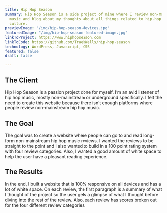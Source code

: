 ```yaml
---
title: Hip Hop Season
summary: Hip Hop Season is a side project of mine where I review non-mainstream hip-hop
  music and blog about my thoughts about all things related to hip-hop music and the
  culture.
previewImage: "/img/hip-hop-season-devices.jpg"
featuredImage: "/img/hip-hop-season-featured-image.jpg"
linkToProject: https://www.hiphopseason.com
linkToCode: https://github.com/TraekWells/hip-hop-season
technology: WordPress, Javascript, CSS
featured: false
draft: false

---
```

## The Client

Hip Hop Season is a passion project done for myself. I’m an avid listener of hip hop music, mostly non-mainstream or underground specifically. I felt the need to create this website because there isn’t enough platforms where people review non-mainstream hip hop music.

## The Goal

The goal was to create a website where people can go to and read long-form non-mainstream hip hop music reviews. I wanted the reviews to be straight to the point and I also wanted to build in a 100 point rating system with four review categories. Also, I wanted a good amount of white space to help the user have a pleasant reading experience.

## The Results

In the end, I built a website that is 100% responsive on all devices and has a lot of white space. On each review, the first paragraph is a summary of what I thought of the project so the user gets a glimpse of what I thought before diving into the rest of the review. Also, each review has scores broken out for the four different review categories.